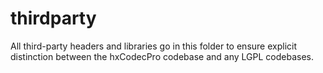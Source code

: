 # thirdparty

All third-party headers and libraries go in this folder to ensure explicit distinction between the hxCodecPro codebase and any LGPL codebases.
